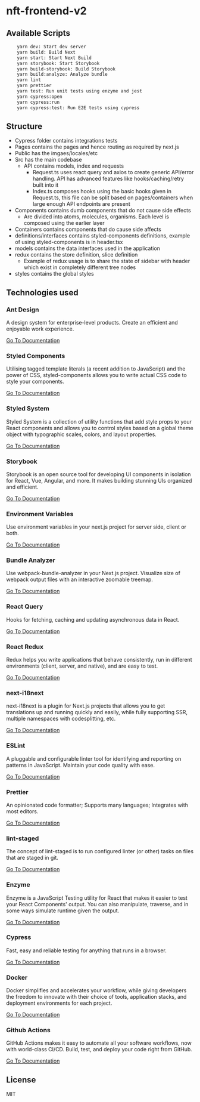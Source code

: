 # nft-frontend-v2

## Available Scripts

```bash
    yarn dev: Start dev server
    yarn build: Build Next
    yarn start: Start Next Build
    yarn storybook: Start Storybook
    yarn build-storybook: Build Storybook
    yarn build:analyze: Analyze bundle
    yarn lint
    yarn prettier
    yarn test: Run unit tests using enzyme and jest
    yarn cypress:open
    yarn cypress:run
    yarn cypress:test: Run E2E tests using cypress
```

## Structure

-   Cypress folder contains integrations tests
-   Pages contains the pages and hence routing as required by next.js
-   Public has the imgaes/locales/etc
-   Src has the main codebase
    -   API contains models, index and requests
        -   Request.ts uses react query and axios to create generic API/error handling. API has advanced features like hooks/caching/retry built into it
        -   Index.ts composes hooks using the basic hooks given in Request.ts, this file can be split based on pages/containers when large enough API endpoints are present
-   Components contains dumb components that do not cause side effects
    -   Are divided into atoms, molecules, organisms. Each level is composed using the earlier layer
-   Containers contains components that do cause side affects
-   definitions/interfaces contains styled-components definitions, example of using styled-components is in header.tsx
-   models contains the data interfaces used in the application
-   redux contains the store definition, slice definition
    -   Example of redux usage is to share the state of sidebar with header which exist in completely different tree nodes
-   styles contains the global styles

## Technologies used

### **Ant Design**

A design system for enterprise-level products. Create an efficient and enjoyable work experience.

[Go To Documentation](https://ant.design/docs/react/introduce)

### **Styled Components**

Utilising tagged template literals (a recent addition to JavaScript) and the power of CSS, styled-components allows you to write actual CSS code to style your components.

[Go To Documentation](https://styled-components.com/docs)

### **Styled System**

Styled System is a collection of utility functions that add style props to your React components and allows you to control styles based on a global theme object with typographic scales, colors, and layout properties.

[Go To Documentation](https://styled-system.com/getting-started)

### **Storybook**

Storybook is an open source tool for developing UI components in isolation for React, Vue, Angular, and more. It makes building stunning UIs organized and efficient.

[Go To Documentation](https://storybook.js.org/docs/react/get-started/introduction)

### **Environment Variables**

Use environment variables in your next.js project for server side, client or both.

[Go To Documentation](https://github.com/vercel/next.js/tree/canary/examples/environment-variables)

### **Bundle Analyzer**

Use webpack-bundle-analyzer in your Next.js project. Visualize size of webpack output files with an interactive zoomable treemap.

[Go To Documentation](https://github.com/vercel/next.js/tree/canary/packages/next-bundle-analyzer)

### **React Query**

Hooks for fetching, caching and updating asynchronous data in React.

[Go To Documentation](https://react-query.tanstack.com/overview)

### **React Redux**

Redux helps you write applications that behave consistently, run in different environments (client, server, and native), and are easy to test.

[Go To Documentation](https://redux.js.org/introduction/getting-started)

### **next-i18next**

next-i18next is a plugin for Next.js projects that allows you to get translations up and running quickly and easily, while fully supporting SSR, multiple namespaces with codesplitting, etc.

[Go To Documentation](https://github.com/isaachinman/next-i18next)

### **ESLint**

A pluggable and configurable linter tool for identifying and reporting on patterns in JavaScript. Maintain your code quality with ease.

[Go To Documentation](https://eslint.org/docs/user-guide/getting-started)

### **Prettier**

An opinionated code formatter; Supports many languages; Integrates with most editors.

[Go To Documentation](https://prettier.io/docs/en/index.html)

### **lint-staged**

The concept of lint-staged is to run configured linter (or other) tasks on files that are staged in git.

[Go To Documentation](https://github.com/okonet/lint-staged)

### **Enzyme**

Enzyme is a JavaScript Testing utility for React that makes it easier to test your React Components&#39; output. You can also manipulate, traverse, and in some ways simulate runtime given the output.

[Go To Documentation](https://enzymejs.github.io/enzyme/)

### **Cypress**

Fast, easy and reliable testing for anything that runs in a browser.

[Go To Documentation](https://docs.cypress.io/guides/overview/why-cypress.html)

### **Docker**

Docker simplifies and accelerates your workflow, while giving developers the freedom to innovate with their choice of tools, application stacks, and deployment environments for each project.

[Go To Documentation](https://www.docker.com/get-started)

### **Github Actions**

GitHub Actions makes it easy to automate all your software workflows, now with world-class CI/CD. Build, test, and deploy your code right from GitHub.

[Go To Documentation](https://docs.github.com/en/actions)

## License

MIT
